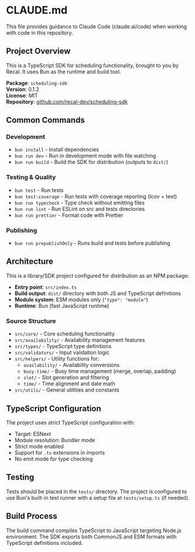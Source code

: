 # CLAUDE.md

This file provides guidance to Claude Code (claude.ai/code) when working with code in this repository.

## Project Overview

This is a TypeScript SDK for scheduling functionality, brought to you by Recal. It uses Bun as the runtime and build tool.

**Package**: `scheduling-sdk`  
**Version**: 0.1.2  
**License**: MIT  
**Repository**: [github.com/recal-dev/scheduling-sdk](https://github.com/recal-dev/scheduling-sdk)

## Common Commands

### Development
- `bun install` - Install dependencies
- `bun run dev` - Run in development mode with file watching
- `bun run build` - Build the SDK for distribution (outputs to `dist/`)

### Testing & Quality
- `bun test` - Run tests
- `bun test:coverage` - Run tests with coverage reporting (lcov + text)
- `bun run typecheck` - Type check without emitting files
- `bun run lint` - Run ESLint on src and tests directories
- `bun run prettier` - Format code with Prettier

### Publishing
- `bun run prepublishOnly` - Runs build and tests before publishing

## Architecture

This is a library/SDK project configured for distribution as an NPM package:
- **Entry point**: `src/index.ts`
- **Build output**: `dist/` directory with both JS and TypeScript definitions
- **Module system**: ESM modules only (`"type": "module"`)
- **Runtime**: Bun (fast JavaScript runtime)

### Source Structure
- `src/core/` - Core scheduling functionality
- `src/availability/` - Availability management features
- `src/types/` - TypeScript type definitions
- `src/validators/` - Input validation logic
- `src/helpers/` - Utility functions for:
  - `availability/` - Availability conversions
  - `busy-time/` - Busy time management (merge, overlap, padding)
  - `slot/` - Slot generation and filtering
  - `time/` - Time alignment and date math
- `src/utils/` - General utilities and constants

## TypeScript Configuration

The project uses strict TypeScript configuration with:
- Target: ESNext
- Module resolution: Bundler mode
- Strict mode enabled
- Support for `.ts` extensions in imports
- No emit mode for type checking

## Testing

Tests should be placed in the `tests/` directory. The project is configured to use Bun's built-in test runner with a setup file at `tests/setup.ts` (if needed).

## Build Process

The build command compiles TypeScript to JavaScript targeting Node.js environment. The SDK exports both CommonJS and ESM formats with TypeScript definitions included.